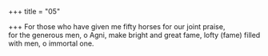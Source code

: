 +++
title = "05"

+++
For those who have given me fifty horses for our joint praise,  
for the generous men, o Agni, make bright and great fame, lofty (fame)  filled with men, o immortal one.  